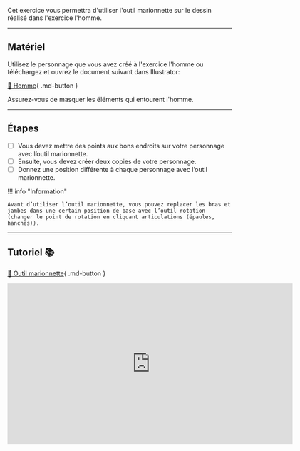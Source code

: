 Cet exercice vous permettra d'utiliser l'outil marionnette sur le dessin réalisé dans l'exercice l'homme.   
***  

## Matériel
Utilisez le personnage que vous avez créé à l'exercice l'homme ou téléchargez et ouvrez le document suivant dans Illustrator:   

[📁 Homme](https://cmontmorency365.sharepoint.com/:u:/s/TIM-582214-Animation2d77/EU6g4HsANVVDkl_lfBlQZqoBul7pI0kfARwDunCfrS9Y8g?e=W3NQwC){ .md-button }   <br>

Assurez-vous de masquer les éléments qui entourent l'homme.   
***  

## Étapes

- [ ] Vous devez mettre des points aux bons endroits sur votre personnage avec l’outil marionnette.
- [ ] Ensuite, vous devez créer deux copies de votre personnage.
- [ ] Donnez une position différente à chaque personnage avec l’outil marionnette.

!!! info "Information"

    Avant d’utiliser l’outil marionnette, vous pouvez replacer les bras et jambes dans une certain position de base avec l’outil rotation (changer le point de rotation en cliquant articulations (épaules, hanches)).

***  

## Tutoriel 📚
[📁 Outil marionnette](https://cmontmorency365.sharepoint.com/:v:/s/TIM-582214-Animation2d77/EeGkbYSu5qhKpEkrqKIeTFEBbDaJ8iIOuG_Bwd1RErqSrg?e=6ckeun){ .md-button }   <br> 
<iframe src="https://cmontmorency365.sharepoint.com/sites/TIM-582214-Animation2d77/_layouts/15/embed.aspx?UniqueId=846da4e1-e6ae-4aa8-a449-2ba8a21e4c51&embed=%7B%22ust%22%3Atrue%2C%22hv%22%3A%22CopyEmbedCode%22%7D&referrer=StreamWebApp&referrerScenario=EmbedDialog.Create" width="640" height="360" frameborder="0" scrolling="no" allowfullscreen title="02_outil_marionnette.mp4"></iframe>
